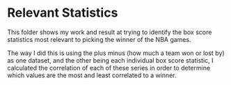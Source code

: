 Relevant Statistics
===================


This folder shows my work and result at trying to identify the box score statistics most relevant to picking the winner of the NBA games. 

The way I did this is using the plus minus (how much a team won or lost by) as one dataset, and the other being each individual box score statistic, I calculated the correlation of each of these series in order to determine which values are the most and least correlated to a winner. 
